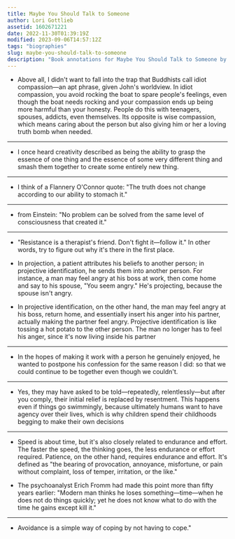 ```yaml
---
title: Maybe You Should Talk to Someone
author: Lori Gottlieb
assetid: 1602671221
date: 2022-11-30T01:39:19Z
modified: 2023-09-06T14:57:12Z
tags: "biographies"
slug: maybe-you-should-talk-to-someone
description: "Book annotations for Maybe You Should Talk to Someone by Lori Gottlieb"
---
```


*  Above all, I didn't want to fall into the trap that Buddhists call idiot compassion—an apt phrase, given John's worldview. In idiot compassion, you avoid rocking the boat to spare people's feelings, even though the boat needs rocking and your compassion ends up being more harmful than your honesty. People do this with teenagers, spouses, addicts, even themselves. Its opposite is wise compassion, which means caring about the person but also giving him or her a loving truth bomb when needed.

---

*  I once heard creativity described as being the ability to grasp the essence of one thing and the essence of some very different thing and smash them together to create some entirely new thing.

---

*  I think of a Flannery O'Connor quote: "The truth does not change according to our ability to stomach it."

---

*  from Einstein: "No problem can be solved from the same level of consciousness that created it."

---

*  "Resistance is a therapist's friend. Don't fight it—follow it." In other words, try to figure out why it's there in the first place.

*  In projection, a patient attributes his beliefs to another person; in projective identification, he sends them into another person. For instance, a man may feel angry at his boss at work, then come home and say to his spouse, "You seem angry." He's projecting, because the spouse isn't angry.

*  In projective identification, on the other hand, the man may feel angry at his boss, return home, and essentially insert his anger into his partner, actually making the partner feel angry. Projective identification is like tossing a hot potato to the other person. The man no longer has to feel his anger, since it's now living inside his partner

---

*  In the hopes of making it work with a person he genuinely enjoyed, he wanted to postpone his confession for the same reason I did: so that we could continue to be together even though we couldn't.

---

*  Yes, they may have asked to be told—repeatedly, relentlessly—but after you comply, their initial relief is replaced by resentment. This happens even if things go swimmingly, because ultimately humans want to have agency over their lives, which is why children spend their childhoods begging to make their own decisions

---

*  Speed is about time, but it's also closely related to endurance and effort. The faster the speed, the thinking goes, the less endurance or effort required. Patience, on the other hand, requires endurance and effort. It's defined as "the bearing of provocation, annoyance, misfortune, or pain without complaint, loss of temper, irritation, or the like."

*  The psychoanalyst Erich Fromm had made this point more than fifty years earlier: "Modern man thinks he loses something—time—when he does not do things quickly; yet he does not know what to do with the time he gains except kill it."

---

*  Avoidance is a simple way of coping by not having to cope."

